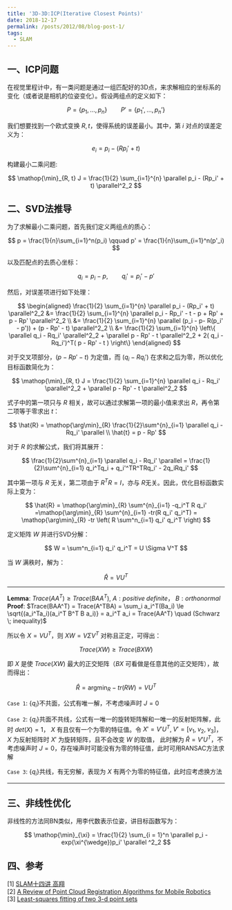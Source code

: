 ```yaml
---
title: '3D-3D:ICP(Iterative Closest Points)'
date: 2018-12-17
permalink: /posts/2012/08/blog-post-1/
tags:
  - SLAM
---
```


<style>
img{
    width: 60%;
    padding-left: 20%;
}
</style>

## 一、ICP问题

在视觉里程计中，有一类问题是通过一组匹配好的3D点，来求解相应的坐标系的变化（或者说是相机的位姿变化）。假设两组点的定义如下：

$$
P=\{ p_1, \dots, p_n \} \qquad P' = \{ p_1',\dots, p_n' \}
$$

我们想要找到一个欧式变换 $R,t$，使得系统的误差最小。其中，第 $i$ 对点的误差定义为：

$$
e_i = p_i - (Rp_i' + t)
$$

构建最小二乘问题:

$$
\mathop{\min}_{R, t} J = \frac{1}{2} \sum_{i=1}^{n} \parallel  p_i - (Rp_i' + t) \parallel^2_2
$$

## 二、SVD法推导

为了求解最小二乘问题，首先我们定义两组点的质心：

$$
p = \frac{1}{n}\sum_{i=1}^n(p_i) \qquad p' = \frac{1}{n}\sum_{i=1}^n(p'_i) 
$$

以及匹配点的去质心坐标：

$$
q_i = p_i - p, \qquad q_i' = p_i' - p'
$$

然后，对误差项进行如下处理：

$$
\begin{aligned}
\frac{1}{2} \sum_{i=1}^{n} \parallel  p_i - (Rp_i' + t) \parallel^2_2
&= \frac{1}{2} \sum_{i=1}^{n} \parallel p_i - Rp_i' - t - p + Rp' + p - Rp'  \parallel^2_2 \\
&=  \frac{1}{2} \sum_{i=1}^{n} \parallel  (p_i - p- R(p_i' - p')) + (p - Rp' - t)  \parallel^2_2 \\
&= \frac{1}{2} \sum_{i=1}^{n} \left\{ \parallel  q_i - Rq_i' \parallel^2_2 +  \parallel  p - Rp' - t \parallel^2_2  + 2(  q_i - Rq_i')^T(  p - Rp' - t ) \right\}
\end{aligned} 
$$

对于交叉项部分，$(  p - Rp' - t )$ 为定值，而 $(  q_i - Rq_i')$ 在求和之后为零，所以优化目标函数简化为：

$$
\mathop{\min}_{R, t} J = \frac{1}{2} \sum_{i=1}^{n}  \parallel  q_i - Rq_i' \parallel^2_2  +  \parallel  p - Rp' - t \parallel^2_2 
$$

式子中的第一项只与 $R$ 相关，故可以通过求解第一项的最小值来求出 $R$，再令第二项等于零求出 $t$：

$$
\hat{R} = \mathop{\arg\min}_{R} \frac{1}{2}\sum^{n}_{i=1} \parallel  q_i - Rq_i'  \parallel \\
\hat{t} = p - Rp'
$$

对于 $R$ 的求解公式，我们将其展开：

$$
 \frac{1}{2}\sum^{n}_{i=1} \parallel  q_i - Rq_i'  \parallel =  \frac{1}{2}\sum^{n}_{i=1} q_i^Tq_i + q_i'^TR^TRq_i' - 2q_iRq_i'
$$

其中第一项与 $R$ 无关，第二项由于 $R^TR = I$，亦与 $R$无关。因此，优化目标函数实际上变为：

$$
\hat{R} = \mathop{\arg\min}_{R} \sum^{n}_{i=1}  -q_i^T R q_i' =\mathop{\arg\min}_{R} \sum^{n}_{i=1} -tr(R q_i' q_i^T) = \mathop{\arg\min}_{R} -tr \left( R \sum^n_{i=1} q_i' q_i^T  \right)
$$

定义矩阵 $W$ 并进行SVD分解：

$$
W =  \sum^n_{i=1} q_i' q_i^T = U \Sigma V^T
$$

当 $W$ 满秩时，解为：

$$
\hat{R} = VU^T
$$

---
**Lemma**: $Trace(AA^T) \ge Trace(BAA^T)$, $A: positive \; definite$， $B: orthonormal$  
**Proof**: 
$Trace(BAA^T) = Trace(A^TBA) = \sum_i a_i^T(Ba_i) \le \sqrt{(a_i^Ta_i)(a_i^T B^T B a_i)} = a_i^T a_i = Trace(AA^T) \quad (Schwarz \; inequality)$ 

所以令 $X = VU^T$，则 $XW = V \Sigma V^T$ 对称且正定，可得出：

$$
Trace(XW) \ge Trace(BXW)
$$

即 $X$ 是使 $Trace(XW)$ 最大的正交矩阵（$BX$ 可看做是任意其他的正交矩阵），故而得出：

$$
\hat{R} = \mathop{\arg\min}_{R} -tr(RW) = VU^T
$$

`Case 1`: $\{q_i\}$不共面，公式有唯一解，不考虑噪声时 $J = 0$

`Case 2`: $\{q_i\}$共面不共线，公式有一唯一的旋转矩阵解和一唯一的反射矩阵解，此时 $det(X) = 1$， $X$ 有且仅有一个为零的特征值。令 $X' = V'U^T, \; V' = [v_1, \; v_2, \; v_3]$，$X$ 为反射矩阵时 $X'$ 为旋转矩阵，且不会改变 $W$ 的取值， 此时解为 $\hat{R} = V'U^T$，不考虑噪声时 $J = 0$，存在噪声时可能没有为零的特征值，此时可用RANSAC方法求解

`Case 3`: $\{q_i\}$共线，有无穷解，表现为 $X$ 有两个为零的特征值，此时应考虑换方法

---

## 三、非线性优化

非线性的方法同BN类似，用李代数表示位姿，讲目标函数写为：

$$
\mathop{\min}_{\xi} = \frac{1}{2} \sum_{i = 1}^n \parallel  p_i - exp(\xi^{\wedge})p_i'  \parallel ^2_2
$$

## 四、参考

[1] [SLAM十四讲 高翔](https://github.com/gaoxiang12/slambook)  
[2] [A Review of Point Cloud Registration Algorithms for Mobile Robotics](https://hal.archives-ouvertes.fr/hal-01178661/document)  
[3] [Least-squares fitting of two 3-d point sets](http://post.queensu.ca/~sdb2/PAPERS/PAMI-3DLS-1987.pdf) 
